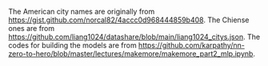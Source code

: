 The American city names are originally from https://gist.github.com/norcal82/4accc0d968444859b408.
The Chiense ones are from https://github.com/liang1024/datashare/blob/main/liang1024_citys.json.
The codes for building the models are from https://github.com/karpathy/nn-zero-to-hero/blob/master/lectures/makemore/makemore_part2_mlp.ipynb.
